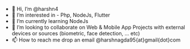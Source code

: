 - 👋 Hi, I’m @harshn4
- 👀 I’m interested in - Php, NodeJs, Flutter
- 🌱 I’m currently learning NodeJs
- 💞️ I’m looking to collaborate on Web & Mobile App Projects with external devices or sources (biometric, face detection, ... etc)
- 📫 How to reach me drop an email @harshnagda95{at}gmail{dot}com

<!---
harshn4/harshn4 is a ✨ special ✨ repository because its `README.md` (this file) appears on your GitHub profile.
You can click the Preview link to take a look at your changes.
--->
